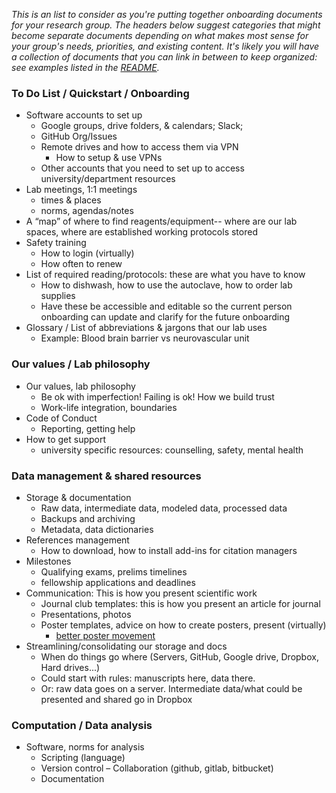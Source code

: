 
*This is an list to consider as you're putting together onboarding documents for your research group. The headers below suggest categories that might become separate documents depending on what makes most sense for your group's needs, priorities, and existing content. It's likely you will have a collection of documents that you can link in between to keep organized: see examples listed in the [README](https://github.com/openscapes/how_we_work#how-we-work).*

### To Do List / Quickstart / Onboarding

- Software accounts to set up
  - Google groups, drive folders, & calendars; Slack; 
  - GitHub Org/Issues
  - Remote drives and how to access them via VPN
    - How to setup & use VPNs
  - Other accounts that you need to set up to access university/department resources
- Lab meetings, 1:1 meetings
  - times & places
  - norms, agendas/notes
- A “map” of where to find reagents/equipment-- where are our lab spaces, where are established working protocols stored
- Safety training
  - How to login (virtually)
  - How often to renew
- List of required reading/protocols: these are what you have to know
  - How to dishwash, how to use the autoclave, how to order lab supplies
  - Have these be accessible and editable so the current person onboarding can update and clarify for the future onboarding
- Glossary / List of abbreviations & jargons that our lab uses
  - Example: Blood brain barrier vs neurovascular unit 
     
### Our values / Lab philosophy

- Our values, lab philosophy
  - Be ok with imperfection! Failing is ok! How we build trust
  - Work-life integration, boundaries
- Code of Conduct
  - Reporting, getting help
- How to get support
  - university specific resources: counselling, safety, mental health

### Data management & shared resources

- Storage & documentation
  - Raw data, intermediate data, modeled data, processed data
  - Backups and archiving
  - Metadata, data dictionaries
- References management
  - How to download, how to install add-ins for citation managers   
- Milestones 
  - Qualifying exams, prelims timelines 
  - fellowship applications and deadlines
- Communication: This is how you present scientific work
  - Journal club templates: this is how you present an article for journal 
  - Presentations, photos
  - Poster templates, advice on how to create posters, present (virtually)
      - [better poster movement](https://www.insidehighered.com/news/2019/06/24/theres-movement-better-scientific-posters-are-they-really-better) 
- Streamlining/consolidating our storage and docs
  - When do things go where (Servers, GitHub, Google drive, Dropbox, Hard drives...)
  - Could start with rules: manuscripts here, data there.
  - Or: raw data goes on a server. Intermediate data/what could be presented and shared go in Dropbox

### Computation / Data analysis

- Software, norms for analysis
  - Scripting (language)
  - Version control
  – Collaboration (github, gitlab, bitbucket)
  - Documentation
    

